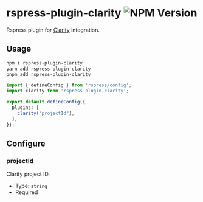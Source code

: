 # rspress-plugin-clarity ![NPM Version](https://img.shields.io/npm/v/rspress-plugin-clarity)

Rspress plugin for [Clarity](https://clarity.microsoft.com/) integration.

## Usage

```bash
npm i rspress-plugin-clarity
yarn add rspress-plugin-clarity
pnpm add rspress-plugin-clarity
```

```ts
import { defineConfig } from 'rspress/config';
import clarity from 'rspress-plugin-clarity';

export default defineConfig({
  plugins: [
    clarity("projectId"),
  ],
});
```

## Configure

### projectId

Clarity project ID.

- Type: `string`
- Required
